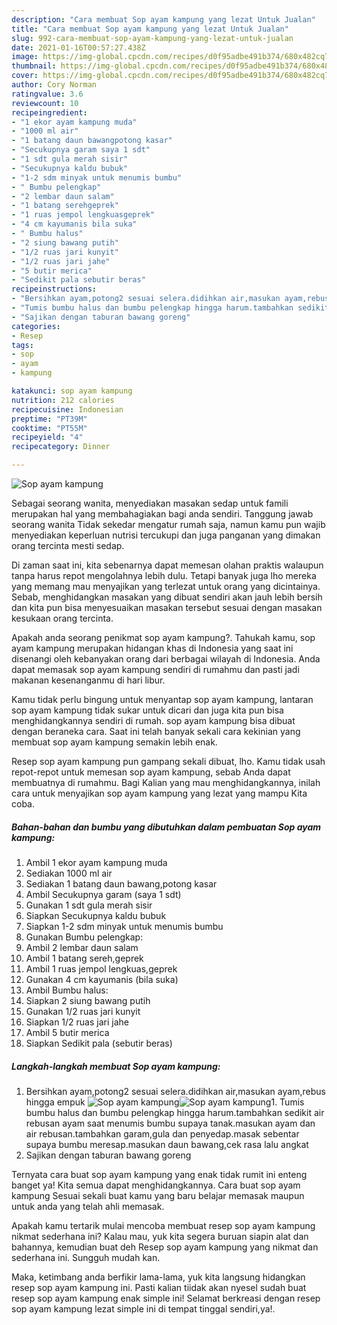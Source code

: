 ```yaml
---
description: "Cara membuat Sop ayam kampung yang lezat Untuk Jualan"
title: "Cara membuat Sop ayam kampung yang lezat Untuk Jualan"
slug: 992-cara-membuat-sop-ayam-kampung-yang-lezat-untuk-jualan
date: 2021-01-16T00:57:27.438Z
image: https://img-global.cpcdn.com/recipes/d0f95adbe491b374/680x482cq70/sop-ayam-kampung-foto-resep-utama.jpg
thumbnail: https://img-global.cpcdn.com/recipes/d0f95adbe491b374/680x482cq70/sop-ayam-kampung-foto-resep-utama.jpg
cover: https://img-global.cpcdn.com/recipes/d0f95adbe491b374/680x482cq70/sop-ayam-kampung-foto-resep-utama.jpg
author: Cory Norman
ratingvalue: 3.6
reviewcount: 10
recipeingredient:
- "1 ekor ayam kampung muda"
- "1000 ml air"
- "1 batang daun bawangpotong kasar"
- "Secukupnya garam saya 1 sdt"
- "1 sdt gula merah sisir"
- "Secukupnya kaldu bubuk"
- "1-2 sdm minyak untuk menumis bumbu"
- " Bumbu pelengkap"
- "2 lembar daun salam"
- "1 batang serehgeprek"
- "1 ruas jempol lengkuasgeprek"
- "4 cm kayumanis bila suka"
- " Bumbu halus"
- "2 siung bawang putih"
- "1/2 ruas jari kunyit"
- "1/2 ruas jari jahe"
- "5 butir merica"
- "Sedikit pala sebutir beras"
recipeinstructions:
- "Bersihkan ayam,potong2 sesuai selera.didihkan air,masukan ayam,rebus hingga empuk"
- "Tumis bumbu halus dan bumbu pelengkap hingga harum.tambahkan sedikit air rebusan ayam saat menumis bumbu supaya tanak.masukan ayam dan air rebusan.tambahkan garam,gula dan penyedap.masak sebentar supaya bumbu meresap.masukan daun bawang,cek rasa lalu angkat"
- "Sajikan dengan taburan bawang goreng"
categories:
- Resep
tags:
- sop
- ayam
- kampung

katakunci: sop ayam kampung 
nutrition: 212 calories
recipecuisine: Indonesian
preptime: "PT39M"
cooktime: "PT55M"
recipeyield: "4"
recipecategory: Dinner

---
```



![Sop ayam kampung](https://img-global.cpcdn.com/recipes/d0f95adbe491b374/680x482cq70/sop-ayam-kampung-foto-resep-utama.jpg)

Sebagai seorang wanita, menyediakan masakan sedap untuk famili merupakan hal yang membahagiakan bagi anda sendiri. Tanggung jawab seorang  wanita Tidak sekedar mengatur rumah saja, namun kamu pun wajib menyediakan keperluan nutrisi tercukupi dan juga panganan yang dimakan orang tercinta mesti sedap.

Di zaman  saat ini, kita sebenarnya dapat memesan olahan praktis walaupun tanpa harus repot mengolahnya lebih dulu. Tetapi banyak juga lho mereka yang memang mau menyajikan yang terlezat untuk orang yang dicintainya. Sebab, menghidangkan masakan yang dibuat sendiri akan jauh lebih bersih dan kita pun bisa menyesuaikan masakan tersebut sesuai dengan masakan kesukaan orang tercinta. 



Apakah anda seorang penikmat sop ayam kampung?. Tahukah kamu, sop ayam kampung merupakan hidangan khas di Indonesia yang saat ini disenangi oleh kebanyakan orang dari berbagai wilayah di Indonesia. Anda dapat memasak sop ayam kampung sendiri di rumahmu dan pasti jadi makanan kesenanganmu di hari libur.

Kamu tidak perlu bingung untuk menyantap sop ayam kampung, lantaran sop ayam kampung tidak sukar untuk dicari dan juga kita pun bisa menghidangkannya sendiri di rumah. sop ayam kampung bisa dibuat dengan beraneka cara. Saat ini telah banyak sekali cara kekinian yang membuat sop ayam kampung semakin lebih enak.

Resep sop ayam kampung pun gampang sekali dibuat, lho. Kamu tidak usah repot-repot untuk memesan sop ayam kampung, sebab Anda dapat membuatnya di rumahmu. Bagi Kalian yang mau menghidangkannya, inilah cara untuk menyajikan sop ayam kampung yang lezat yang mampu Kita coba.

<!--inarticleads1-->

##### Bahan-bahan dan bumbu yang dibutuhkan dalam pembuatan Sop ayam kampung:

1. Ambil 1 ekor ayam kampung muda
1. Sediakan 1000 ml air
1. Sediakan 1 batang daun bawang,potong kasar
1. Ambil Secukupnya garam (saya 1 sdt)
1. Gunakan 1 sdt gula merah sisir
1. Siapkan Secukupnya kaldu bubuk
1. Siapkan 1-2 sdm minyak untuk menumis bumbu
1. Gunakan  Bumbu pelengkap:
1. Ambil 2 lembar daun salam
1. Ambil 1 batang sereh,geprek
1. Ambil 1 ruas jempol lengkuas,geprek
1. Gunakan 4 cm kayumanis (bila suka)
1. Ambil  Bumbu halus:
1. Siapkan 2 siung bawang putih
1. Gunakan 1/2 ruas jari kunyit
1. Siapkan 1/2 ruas jari jahe
1. Ambil 5 butir merica
1. Siapkan Sedikit pala (sebutir beras)




<!--inarticleads2-->

##### Langkah-langkah membuat Sop ayam kampung:

1. Bersihkan ayam,potong2 sesuai selera.didihkan air,masukan ayam,rebus hingga empuk
<img src="https://img-global.cpcdn.com/steps/a535dd6985cb84c8/160x128cq70/sop-ayam-kampung-langkah-memasak-1-foto.jpg" alt="Sop ayam kampung"><img src="https://img-global.cpcdn.com/steps/b5c67bdb74127347/160x128cq70/sop-ayam-kampung-langkah-memasak-1-foto.jpg" alt="Sop ayam kampung">1. Tumis bumbu halus dan bumbu pelengkap hingga harum.tambahkan sedikit air rebusan ayam saat menumis bumbu supaya tanak.masukan ayam dan air rebusan.tambahkan garam,gula dan penyedap.masak sebentar supaya bumbu meresap.masukan daun bawang,cek rasa lalu angkat
1. Sajikan dengan taburan bawang goreng




Ternyata cara buat sop ayam kampung yang enak tidak rumit ini enteng banget ya! Kita semua dapat menghidangkannya. Cara buat sop ayam kampung Sesuai sekali buat kamu yang baru belajar memasak maupun untuk anda yang telah ahli memasak.

Apakah kamu tertarik mulai mencoba membuat resep sop ayam kampung nikmat sederhana ini? Kalau mau, yuk kita segera buruan siapin alat dan bahannya, kemudian buat deh Resep sop ayam kampung yang nikmat dan sederhana ini. Sungguh mudah kan. 

Maka, ketimbang anda berfikir lama-lama, yuk kita langsung hidangkan resep sop ayam kampung ini. Pasti kalian tiidak akan nyesel sudah buat resep sop ayam kampung enak simple ini! Selamat berkreasi dengan resep sop ayam kampung lezat simple ini di tempat tinggal sendiri,ya!.

